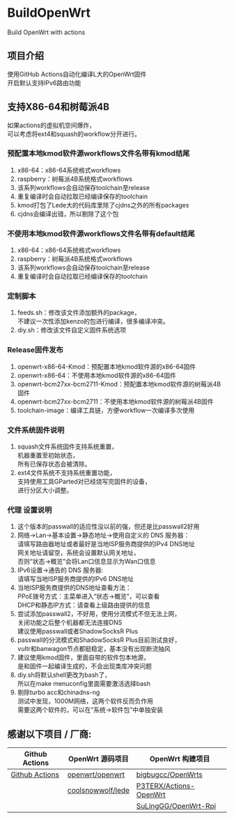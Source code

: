 # BuildOpenWrt
Build OpenWrt with actions

## 项目介绍
使用GitHub Actions自动化编译L大的OpenWrt固件  
开启默认支持IPv6路由功能  

## 支持X86-64和树莓派4B
如果actions的虚拟机空间爆炸，  
可以考虑将ext4和squash的workflow分开进行。

### 预配置本地kmod软件源workflows文件名带有kmod结尾
1. x86-64：x86-64系统格式workflows
2. raspberry：树莓派4B系统格式workflows
3. 该系列workflows会自动保存toolchain至release
4. 重复编译时会自动拉取已经编译保存的toolchain  
5. kmod打包了Lede大的代码库里除了cjdns之外的所有packages  
6. cjdns会编译出错，所以剔除了这个包

### 不使用本地kmod软件源workflows文件名带有default结尾
1. x86-64：x86-64系统格式workflows
2. raspberry：树莓派4B系统格式workflows
3. 该系列workflows会自动保存toolchain至release
4. 重复编译时会自动拉取已经编译保存的toolchain

### 定制脚本
1. feeds.sh：修改该文件添加额外的package，  
不建议一次性添加kenzo的包进行编译，很多编译冲突。
2. diy.sh：修改该文件自定义固件系统选项

### Release固件发布
1. openwrt-x86-64-Kmod：预配置本地kmod软件源的x86-64固件
2. openwrt-x86-64：不使用本地kmod软件源的x86-64固件
3. openwrt-bcm27xx-bcm2711-Kmod：预配置本地kmod软件源的树莓派4B固件
4. openwrt-bcm27xx-bcm2711：不使用本地kmod软件源的树莓派4B固件
5. toolchain-image：编译工具链，方便workflow一次编译多次使用

### 文件系统固件说明
1. squash文件系统固件支持系统重置，  
  机器重置至初始状态，  
  所有已保存状态会被清除。
2. ext4文件系统不支持系统重置功能，  
  支持使用工具GParted对已经烧写完固件的设备，  
  进行分区大小调整。

### 代理 设置说明
1. 这个版本的passwall的适应性没以前的强，但还是比passwall2好用    
2. 网络->Lan->基本设置->静态地址->使用自定义的 DNS 服务器：  
  请填写路由器地址或者最好是当地ISP服务商提供的IPv4 DNS地址  
  网关地址请留空，系统会设置默认网关地址，  
  否则“状态->概览”会将Lan口信息显示为Wan口信息  
3. IPv6设置->通告的 DNS 服务器:  
  请填写当地ISP服务商提供的IPv6 DNS地址 
4. 当地ISP服务商提供的DNS地址查看方法：  
  PPoE拨号方式：主菜单进入“状态->概览”，可以查看  
  DHCP和静态IP方式：请查看上级路由提供的信息  
5. 尝试添加passwall2，不好用，使用分流模式不但无法上网，  
  关闭功能之后整个机器都无法连接DNS    
  建议使用passwall或者ShadowSocksR Plus  
6. passwall的分流模式和ShadowSocksR Plus目前测试良好，  
  vultr和banwagon节点都挺稳定，基本没有出现断流抽风  
7. 建议使用kmod固件，里面自带的软件包本地源，  
  是和固件一起编译生成的，不会出现类库冲突问题  
8. diy.sh将默认shell更改为bash了，  
  所以在make menuconfig里面需要激活选择bash  
9. 剔除turbo acc和chinadns-ng  
  测试中发现，1000M网络，这两个软件反而负作用  
  需要这两个软件的，可以在“系统->软件包”中单独安装
  
  
  

## 感谢以下项目 / 厂商:

| Github Actions                                        | OpenWrt 源码项目                                             | OpenWrt 构建项目                                             | 
| ----------------------------------------------------- | ------------------------------------------------------------ | ------------------------------------------------------------ | 
| [Github Actions](https://github.com/features/actions) | [openwrt/openwrt](https://github.com/openwrt/openwrt/)       | [bigbugcc/OpenWrts](https://github.com/bigbugcc/OpenWrts) | 
|                                                       | [coolsnowwolf/lede](https://github.com/coolsnowwolf/lede)    | [P3TERX/Actions-OpenWrt](https://github.com/P3TERX/Actions-OpenWrt) | 
|                                                       |                                                              | [SuLingGG/OpenWrt-Rpi](https://github.com/SuLingGG/OpenWrt-Rpi) | 

